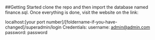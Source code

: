 ##Getting Started
clone the repo and then import the database named finance.sql. Once everything is done, visit the website on the link:


localhost:[your port number]/[foldername-if-you-have-changed]/superadmin/login
Credentials:
username: admin@admin.com
password: password
